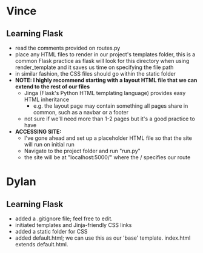 # Vince
## Learning Flask
- read the comments provided on routes.py
- place any HTML files to render in our project's templates folder, this is a common Flask practice as flask will look for this directory
when using render_template and it saves us time on specifying the file path
- in similar fashion, the CSS files should go within the static folder
- **NOTE: I highly recommend starting with a layout HTML file that we can extend to the rest of our files**
  - Jinga (Flask's Python HTML templating language) provides easy HTML inheritance
    - e.g. the layout page may contain something all pages share in common, such as a navbar or a footer
  - not sure if we'll need more than 1-2 pages but it's a good practice to have
- **ACCESSING SITE:**
  - I've gone ahead and set up a placeholder HTML file so that the site will run on initial run
  - Navigate to the project folder and run "run.py"
  - the site will be at "localhost:5000/" where the / specifies our route


# Dylan
## Learning Flask
- added a .gitignore file; feel free to edit.
- initiated templates and Jinja-friendly CSS links
- added a static folder for CSS
- added default.html; we can use this as our 'base' template. index.html extends default.html.
